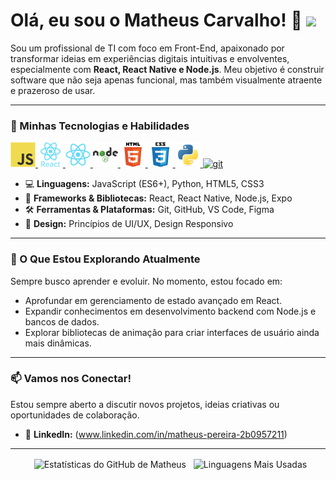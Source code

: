 # Olá, eu sou o Matheus Carvalho! 👋 <img src="https://media.giphy.com/media/hvRJCLFzcasrR4ia7z/giphy.gif" width="25px">


Sou um profissional de TI com foco em Front-End, apaixonado por transformar ideias em experiências digitais intuitivas e envolventes, especialmente com **React, React Native e Node.js**. Meu objetivo é construir software que não seja apenas funcional, mas também visualmente atraente e prazeroso de usar.

---

### 🚀 Minhas Tecnologias e Habilidades

<p align="left">
  <a href="https://developer.mozilla.org/en-US/docs/Web/JavaScript" target="_blank" rel="noreferrer">
    <img src="https://raw.githubusercontent.com/devicons/devicon/master/icons/javascript/javascript-original.svg" alt="javascript" width="40" height="40"/>
  </a>
  <a href="https://reactjs.org/" target="_blank" rel="noreferrer">
    <img src="https://raw.githubusercontent.com/devicons/devicon/master/icons/react/react-original-wordmark.svg" alt="react" width="40" height="40"/>
  </a>
  <a href="https://reactnative.dev/" target="_blank" rel="noreferrer">
    <img src="https://raw.githubusercontent.com/devicons/devicon/master/icons/react/react-original.svg" alt="reactnative" width="40" height="40"/>
  </a>
  <a href="https://nodejs.org" target="_blank" rel="noreferrer">
    <img src="https://raw.githubusercontent.com/devicons/devicon/master/icons/nodejs/nodejs-original-wordmark.svg" alt="nodejs" width="40" height="40"/>
  </a>
  <a href="https://developer.mozilla.org/en-US/docs/Web/HTML" target="_blank" rel="noreferrer">
    <img src="https://raw.githubusercontent.com/devicons/devicon/master/icons/html5/html5-original-wordmark.svg" alt="html5" width="40" height="40"/>
  </a>
  <a href="https://developer.mozilla.org/en-US/docs/Web/CSS" target="_blank" rel="noreferrer">
    <img src="https://raw.githubusercontent.com/devicons/devicon/master/icons/css3/css3-original-wordmark.svg" alt="css3" width="40" height="40"/>
  </a>
  <a href="https://www.python.org" target="_blank" rel="noreferrer">
    <img src="https://raw.githubusercontent.com/devicons/devicon/master/icons/python/python-original.svg" alt="python" width="40" height="40"/>
  </a>
  <a href="https://git-scm.com/" target="_blank" rel="noreferrer">
    <img src="https://www.vectorlogo.zone/logos/git-scm/git-scm-icon.svg" alt="git" width="40" height="40"/>
  </a>
 
</p>

- 💻 **Linguagens:** JavaScript (ES6+), Python, HTML5, CSS3
- 🔧 **Frameworks & Bibliotecas:** React, React Native, Node.js, Expo 
- 🛠️ **Ferramentas & Plataformas:** Git, GitHub, VS Code, Figma
- 🎨 **Design:** Princípios de UI/UX, Design Responsivo

---

### 🌱 O Que Estou Explorando Atualmente

Sempre busco aprender e evoluir. No momento, estou focado em:
- Aprofundar em gerenciamento de estado avançado em React.
- Expandir conhecimentos em desenvolvimento backend com Node.js e bancos de dados.
- Explorar bibliotecas de animação para criar interfaces de usuário ainda mais dinâmicas.

---

### 📫 Vamos nos Conectar!

Estou sempre aberto a discutir novos projetos, ideias criativas ou oportunidades de colaboração.
- 🔗 **LinkedIn:** (www.linkedin.com/in/matheus-pereira-2b0957211)

---
<p align="center">
  &nbsp;
  <img align="center" src="https://github-readme-stats.vercel.app/api?username=matheuscarp123&show_icons=true&locale=pt-br&theme=radical&hide_border=true&count_private=true" alt="Estatísticas do GitHub de Matheus" />
  &nbsp;
  <img align="center" src="https://github-readme-stats.vercel.app/api/top-langs/?username=matheuscarp123&layout=compact&locale=pt-br&theme=radical&hide_border=true" alt="Linguagens Mais Usadas" />
</p>
